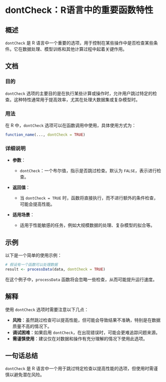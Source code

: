 <!--
Meta Description: # dontCheck：R语言中的重要函数特性 ## 概述 `dontCheck` 是 R 语言中一个重要的选项，用于控制在某些操作中是否检查某些条件。它在数据处理、模型训练和其他计算过程中起着关键作用。 ## 文档 ### 目的 `dontCheck` 选项的主要目的是在执行某些计算或操作时，允许...
Meta Keywords: dontcheck, true, processdata, r语言中的重要函数特性, 语言中一个重要的选项
-->

# dontCheck：R语言中的重要函数特性

## 概述
`dontCheck` 是 R 语言中一个重要的选项，用于控制在某些操作中是否检查某些条件。它在数据处理、模型训练和其他计算过程中起着关键作用。

## 文档
### 目的
`dontCheck` 选项的主要目的是在执行某些计算或操作时，允许用户跳过特定的检查。这种特性通常用于提高效率，尤其在处理大数据集或复杂模型时。

### 用法
在 R 中，`dontCheck` 选项可以在函数调用中使用，具体使用方式为：

```R
function_name(..., dontCheck = TRUE)
```

### 详细说明
- **参数**：
  - `dontCheck`：一个布尔值，指示是否跳过检查。默认为 `FALSE`，表示进行检查。
  
- **返回值**：
  - 当 `dontCheck = TRUE` 时，函数将直接执行，而不进行额外的条件检查，可能会提高性能。

- **适用场景**：
  - 适用于性能敏感的任务，例如大规模数据的处理、复杂模型的拟合等。

## 示例
以下是一个简单的使用示例：

```R
# 假设有一个函数可以处理数据
result <- processData(data, dontCheck = TRUE)
```

在这个例子中，`processData` 函数将会忽略一些检查，从而可能提升运行速度。

## 解释
使用 `dontCheck` 选项时需要注意以下几点：
- **风险**：虽然跳过检查可以提高性能，但可能会导致结果不准确，特别是在数据质量不高的情况下。
- **调试困难**：如果启用 `dontCheck`，在出现错误时，可能会更难追踪问题来源。
- **需谨慎使用**：建议仅在对数据和操作有充分理解的情况下使用此选项。

## 一句话总结
`dontCheck` 是 R 语言中一个用于跳过特定检查以提高性能的选项，但使用时需谨慎以避免潜在风险。